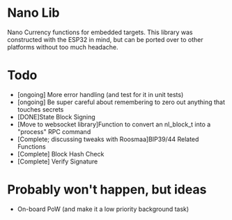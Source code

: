 # Nano Lib
Nano Currency functions for embedded targets. This library was constructed
with the ESP32 in mind, but can be ported over to other platforms without too
much headache.

# Todo
* [ongoing] More error handling (and test for it in unit tests)
* [ongoing] Be super careful about remembering to zero out anything that touches secrets
* [DONE]State Block Signing
* [Move to websocket library]Function to convert an nl_block_t into a "process" RPC command
* [Complete; discussing tweaks with Roosmaa]BIP39/44 Related Functions
* [Complete] Block Hash Check
* [Complete] Verify Signature

# Probably won't happen, but ideas
* On-board PoW (and make it a low priority background task)
